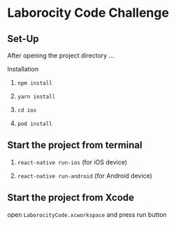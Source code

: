 # Laborocity Code Challenge

## Set-Up

After opening the project directory ...

Installation

1. `npm install`

2. `yarn install`

3. `cd ios`

4. `pod install`

## Start the project from terminal

1. `react-native run-ios`  (for iOS device)

2. `react-native run-android` (for Android device)

## Start the project from Xcode

open `LaborocityCode.xcworkspace` and press run button
